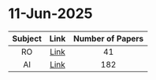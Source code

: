 # 11-Jun-2025

| Subject | Link | Number of Papers |
|:-----:|:----:|:----------------:|
| RO | [Link](https://github.com/KJaebye/EmbodiedAI-Robotics-arXiv-Daily-Reporter/tree/main/11-Jun-2025/RO) | 41 |
| AI | [Link](https://github.com/KJaebye/EmbodiedAI-Robotics-arXiv-Daily-Reporter/tree/main/11-Jun-2025/AI) | 182 |
